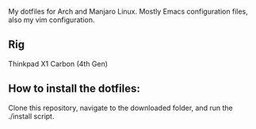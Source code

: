 My dotfiles for Arch and Manjaro Linux. Mostly Emacs configuration files, also my vim configuration.

## Rig
Thinkpad X1 Carbon (4th Gen)

## How to install the dotfiles:
Clone this repository, navigate to the downloaded folder, and run the ./install script.
